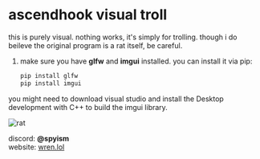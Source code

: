 # ascendhook visual troll

this is purely visual. nothing works, it's simply for trolling. 
though i do beileve the original program is a rat itself, be careful.

1. make sure you have **glfw** and **imgui** installed. you can install it via pip:
   ```bash
   pip install glfw
   pip install imgui

you might need to download visual studio and install the Desktop development with C++ to build the imgui library.


![rat](showcase.jpg)

discord: **@spyism**  
website: [wren.lol](https://wren.lol/)
